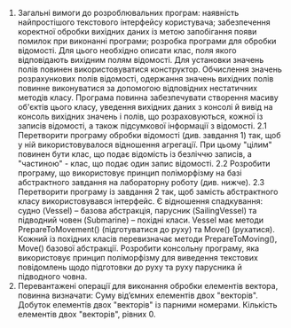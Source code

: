1. Загальні вимоги до розроблювальних програм: наявність найпростішого текстового інтерфейсу користувача; забезпечення коректної обробки вихідних даних із метою запобігання
появи помилок при виконанні програми; розробка програми для обробки відомості. Для цього необхідно описати клас, поля якого відповідають вихідним полям відомості. 
Для установки значень полів повинен використовуватися конструктор. 
Обчислення значень розрахункових полів відомості, одержання значень вихідних полів повинне виконуватися за допомогою відповідних нестатичних методів класу. 
Програма повинна забезпечувати створення масиву об'єктів цього класу, уведення вихідних даних з консолі й вивід на консоль вихідних значень і полів, що розраховуються, 
кожної із записів відомості, а також підсумкової інформації з відомості.
2.1 Перетворити програму обробки відомості (див. завдання 1) так, щоб у ній використовувалося відношення агрегації. При цьому "цілим" повинен бути клас, що подає відомість із безліччю записів, а "частиною" - клас, що подає один запис відомості. 
2.2 Розробити програму, що використовує принцип поліморфізму на базі абстрактного завдання на лабораторну роботу (див. нижче). 
2.3 Перетворити програму із завдання 2 так, щоб замість абстрактного класу використовувався інтерфейс.
Є відношення спадкування: судно (Vessel) – базова абстракція, парусник (SailingVessel) та підводний човен (Submarine) – похідні класи. 
Vessel має методи PrepareToMovement() (підготуватися до руху) та Move() (рухатися).
Кожний із похідних класів перевизначає методи PrepareToMoving(), Move() базової абстракції. 
Розробити консольну програму, яка використовує принцип поліморфізму для виведення текстових повідомлень щодо підготовки до руху та руху парусника й підводного човна. 
3. Перевантажені операції для виконання обробки елементів вектора, повинна визначати:
Суму від’ємних елементів двох "векторів".
Добуток елементів двох "векторів" із парними номерами.
Кількість елементів двох "векторів", рівних 0.

